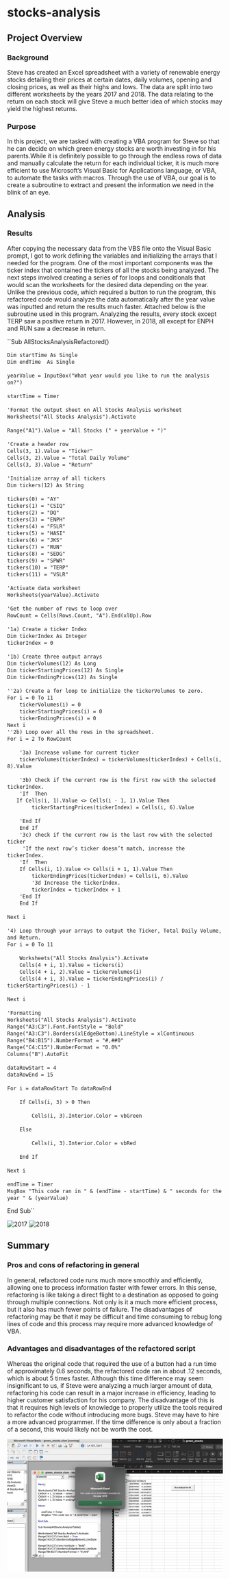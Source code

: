 # stocks-analysis

## Project Overview

### Background

Steve has created an Excel spreadsheet with a variety of renewable energy stocks detailing their prices at certain dates, daily volumes, opening and closing prices, as well as their highs and lows. The data are split into two different worksheets by the years 2017 and 2018. The data relating to the return on each stock will give Steve a much better idea of which stocks may yield the highest returns. 

### Purpose

In this project, we are tasked with creating a VBA program for Steve so that he can decide on which green energy stocks are worth investing in for his parents.While it is definitely possible to go through the endless rows of data and manually calculate the return for each individual ticker, it is much more efficient to use Microsoft’s Visual Basic for Applications language, or VBA, to automate the tasks with macros. Through the use of VBA, our goal is to create a subroutine to extract and present the information we need in the blink of an eye.

## Analysis

### Results

After copying the necessary data from the VBS file onto the Visual Basic prompt, I got to work defining the variables and initializing the arrays that I needed for the program. One of the most important components was the ticker index that contained the tickers of all the stocks being analyzed. The next steps involved creating a series of for loops and conditionals that would scan the worksheets for the desired data depending on the year. Unlike the previous code, which required a button to run the program, this refactored code would analyze the data automatically after the year value was inputted and return the results much faster. Attached below is the subroutine used in this program. Analyzing the results, every stock except TERP saw a positive return in 2017. However, in 2018, all except for ENPH and RUN saw a decrease in return.

 ``Sub AllStocksAnalysisRefactored()

    Dim startTime As Single
    Dim endTime  As Single

    yearValue = InputBox("What year would you like to run the analysis on?")

    startTime = Timer
    
    'Format the output sheet on All Stocks Analysis worksheet
    Worksheets("All Stocks Analysis").Activate
    
    Range("A1").Value = "All Stocks (" + yearValue + ")"
    
    'Create a header row
    Cells(3, 1).Value = "Ticker"
    Cells(3, 2).Value = "Total Daily Volume"
    Cells(3, 3).Value = "Return"

    'Initialize array of all tickers
    Dim tickers(12) As String
    
    tickers(0) = "AY"
    tickers(1) = "CSIQ"
    tickers(2) = "DQ"
    tickers(3) = "ENPH"
    tickers(4) = "FSLR"
    tickers(5) = "HASI"
    tickers(6) = "JKS"
    tickers(7) = "RUN"
    tickers(8) = "SEDG"
    tickers(9) = "SPWR"
    tickers(10) = "TERP"
    tickers(11) = "VSLR"
    
    'Activate data worksheet
    Worksheets(yearValue).Activate
    
    'Get the number of rows to loop over
    RowCount = Cells(Rows.Count, "A").End(xlUp).Row
    
    '1a) Create a ticker Index
    Dim tickerIndex As Integer
    tickerIndex = 0

    '1b) Create three output arrays
    Dim tickerVolumes(12) As Long
    Dim tickerStartingPrices(12) As Single
    Dim tickerEndingPrices(12) As Single
    
    ''2a) Create a for loop to initialize the tickerVolumes to zero.
    For i = 0 To 11
        tickerVolumes(i) = 0
        tickerStartingPrices(i) = 0
        tickerEndingPrices(i) = 0
    Next i
    ''2b) Loop over all the rows in the spreadsheet.
    For i = 2 To RowCount
    
        '3a) Increase volume for current ticker
        tickerVolumes(tickerIndex) = tickerVolumes(tickerIndex) + Cells(i, 8).Value
        
        '3b) Check if the current row is the first row with the selected tickerIndex.
        'If  Then
       If Cells(i, 1).Value <> Cells(i - 1, 1).Value Then
            tickerStartingPrices(tickerIndex) = Cells(i, 6).Value
            
        'End If
        End If
        '3c) check if the current row is the last row with the selected ticker
         'If the next row’s ticker doesn’t match, increase the tickerIndex.
        'If  Then
        If Cells(i, 1).Value <> Cells(i + 1, 1).Value Then
            tickerEndingPrices(tickerIndex) = Cells(i, 6).Value
            '3d Increase the tickerIndex.
            tickerIndex = tickerIndex + 1
        'End If
        End If
    
    Next i
    
    '4) Loop through your arrays to output the Ticker, Total Daily Volume, and Return.
    For i = 0 To 11
        
        Worksheets("All Stocks Analysis").Activate
        Cells(4 + i, 1).Value = tickers(i)
        Cells(4 + i, 2).Value = tickerVolumes(i)
        Cells(4 + i, 3).Value = tickerEndingPrices(i) / tickerStartingPrices(i) - 1
        
    Next i
    
    'Formatting
    Worksheets("All Stocks Analysis").Activate
    Range("A3:C3").Font.FontStyle = "Bold"
    Range("A3:C3").Borders(xlEdgeBottom).LineStyle = xlContinuous
    Range("B4:B15").NumberFormat = "#,##0"
    Range("C4:C15").NumberFormat = "0.0%"
    Columns("B").AutoFit

    dataRowStart = 4
    dataRowEnd = 15

    For i = dataRowStart To dataRowEnd
        
        If Cells(i, 3) > 0 Then
            
            Cells(i, 3).Interior.Color = vbGreen
            
        Else
        
            Cells(i, 3).Interior.Color = vbRed
            
        End If
        
    Next i
 
    endTime = Timer
    MsgBox "This code ran in " & (endTime - startTime) & " seconds for the year " & (yearValue)

  End Sub``

![2017](/VBA_Challenge_2017.png)
![2018](/VBA_Challenge_2018.png)

## Summary

### Pros and cons of refactoring in general

In general, refactored code runs much more smoothly and efficiently, allowing one to process information faster with fewer errors. In this sense, refactoring is like taking a direct flight to a destination as opposed to going through multiple connections. Not only is it a much more efficient process, but it also has much fewer points of failure. The disadvantages of refactoring may be that it may be difficult and time consuming to rebug long lines of code and this process may require more advanced knowledge of VBA.

### Advantages and disadvantages of the refactored script

Whereas the original code that required the use of a button had a run time of approximately 0.6 seconds, the refactored code ran in about .12 seconds, which is about 5 times faster. Although this time difference may seem insignificant to us, if Steve were analyzing a much larger amount of data, refactoring his code can result in a major increase in efficiency, leading to higher customer satisfaction for his company. The disadvantage of this is that it requires high levels of knowledge to properly utilize the tools required to refactor the code without introducing more bugs. Steve may have to hire a more advanced programmer. If the time difference is only about a fraction of a second, this would likely not be worth the cost.

![Original code with button](/resources/original_analysis.png)
